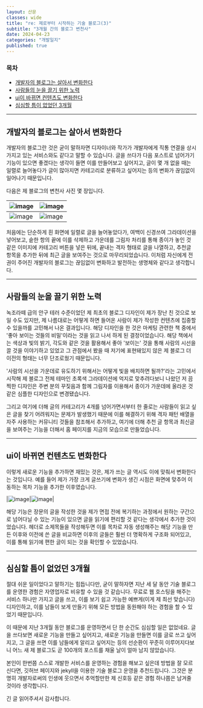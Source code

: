 ```yaml
---
layout: 산문
classes: wide
title: "re: 제로부터 시작하는 기술 블로그(3)"
subtitle: "3개월 간의 블로그 변천사"
date: 2024-04-23
categories: "개발일지"
published: true
---
```


### 목차

- [개발자의 블로그는 살아서 변화한다](#개발자의-블로그는-살아서-변화한다)
- [사람들의 눈을 끌기 위한 노력](#사람들의-눈을-끌기-위한-노력)
- [ui이 바뀌면 컨텐츠도 변화한다](#ui이-바뀌면-컨텐츠도-변화한다)
- [심심할 틈이 없었던 3개월](#심심할-틈이-없었던-3개월)

---

## 개발자의 블로그는 살아서 변화한다

개발자의 블로그란 것은 굳이 말하자면 디자이너와 작가가 개발자에게 직통 연결을 상시 가지고 있는 서비스와도 같다고 말할 수 있습니다. 글을 쓰다가 다음 포스트로 넘어가기 기능이 있으면 좋겠다는 생각이 들면 이를 만들어보고 싶어지고, 글이 몇 개 없을 때는 일렬로 늘어놓다가 글이 많아지면 카테고리로 분류하고 싶어지는 등의 변화가 끊임없이 일어나기 때문입니다.

다음은 제 블로그의 변천사 사진 몇 장입니다.

|![image](/images/re%20제로부터%20시작하는%20블로그/before_grid_colorful.png)|![image](/images/re%20제로부터%20시작하는%20블로그/front_before_grid.png)|
|---|---|
|![image](/images/re%20제로부터%20시작하는%20블로그/front_without_recommend.png)|![image](/images/re%20제로부터%20시작하는%20블로그/front_recent.png)|

처음에는 단순하게 흰 화면에 일렬로 글을 늘어놓았다가, 여백이 신경쓰여 그라데이션을 넣어보고, 숱한 항의 끝에 이를 삭제하고 가운데를 그림자 처리를 통해 종이가 놓인 것 같은 이미지에 카테고리 버튼을 넣은 뒤에, 끝내는 격자 형태로 글을 나열하고, 추천글 항목을 추가한 뒤에 최근 글을 보여주는 것으로 마무리되었습니다. 이처럼 자신에게 전권이 주어진 개발자의 블로그는 끊임없이 변화하고 발전하는 생명체와 같다고 생각합니다.

---

## 사람들의 눈을 끌기 위한 노력

녹조라떼 급의 안구 테러 수준이었던 제 최초의 블로그 디자인이 제가 장난 친 것으로 보일 수도 있지만, 제 나름대로는 어떻게 하면 들어온 사람이 제가 작성한 컨텐츠에 집중할 수 있을까를 고민해서 나온 결과입니다. 해당 디자인을 한 것은 마케팅 관련한 책 중에서 '좋아 보이는 것들의 비밀'이라는 것을 읽고 나서 하게 된 결정이었습니다. 해당 책에서는 색상과 빛의 밝기, 각도와 같은 것을 활용해서 좋아 '보이는' 것을 통해 사람의 시선을 끌 것을 이야기하고 있었고 그 관점에서 봤을 때 저기에 표현돼있지 않은 제 블로그 더 이전의 형태는 너무 단조로웠기 때문입니다.

'사람의 시선을 가운데로 유도하기 위해서는 어떻게 빛을 배치하면 될까?'라는 고민에서 시작해 제 블로그 전체 테마인 초록색 그라데이션에 억지로 맞추려다보니 나왔던 저 끔찍한 디자인은 주변 분의 꾸짖음과 함께 그림자를 이용해서 종이가 가운데에 올라온 것 같은 심플한 디자인으로 변경됐습니다.

그리고 여기에 더해 글의 카테고리가 4개를 넘어가면서부터 한 줄로는 사람들이 읽고 싶은 글을 찾기 어려워지는 문제가 발생했기 때문에 이를 해결하기 위해 격자 패턴 배열을 자주 사용하는 커뮤니티 것들을 참조해서 추가하고, 여기에 더해 추천 글 항목과 최신글을 보여주는 기능을 더해서 홈 페이지를 지금의 모습으로 만들었습니다.

---

## ui이 바뀌면 컨텐츠도 변화한다

이렇게 새로운 기능을 추가하면 재밌는 것은, 제가 쓰는 글 역시도 이에 맞춰서 변화한다는 것입니다. 예를 들어 제가 가장 크게 글쓰기에 변화가 생긴 시점은 화면에 맞추어 이동하는 목차 기능을 추가한 이후였습니다.

|![image](/images/re%20제로부터%20시작하는%20블로그/before_toc.png)|![image](/images/re%20제로부터%20시작하는%20블로그/after_toc.png)|

해당 기능은 장문의 글을 작성한 것을 제가 면접 전에 복기하는 과정에서 원하는 구간으로 넘어다닐 수 있는 기능이 있으면 글을 읽기에 편리할 것 같다는 생각에서 추가한 것이었습니다. 헤더로 소제목들을 작성해두면 이를 목차로 자동 생성해주는 해당 기능을 만든 이후와 이전에 쓴 글을 비교하면 이후의 글들은 훨씬 더 명확하게 구조화 되어있고, 이를 통해 읽기에 편한 글이 되는 것을 확인할 수 있었습니다.

---

## 심심할 틈이 없었던 3개월

절대 쉬운 일이었다고 말하기는 힘듭니다만, 굳이 말하자면 지난 세 달 동안 기술 블로그를 운영한 경험은 자영업자로 비유할 수 있을 것 같습니다. 무료로 웹 호스팅을 해주는 서비스 하나만 가지고 글을 쓰고, 이를 보기 쉽고 가능한 예쁘게(이게 제 최선 맞습니다) 디자인하고, 이를 남들이 보게 만들기 위해 모든 방법을 동원해야 하는 경험을 할 수 있었기 때문입니다.

이 때문에 지난 3개월 동안 블로그를 운영하면서 단 한 순간도 심심할 일은 없었네요. 글을 쓰다보면 새로운 기능을 만들고 싶어지고, 새로운 기능을 만들면 이를 글로 쓰고 싶어지고, 그 글을 쓰면 이를 남들에게 알리고 싶어지는 등의 선순환이 꾸준히 이루어지다보니 어느 새 제 블로그도 곧 100개의 포스트를 채울 날이 얼마 남지 않았습니다.

본인이 한번쯤 스스로 개발한 서비스를 운영하는 경험을 해보고 싶은데 방법을 잘 모르신다면, 깃허브 페이지와 jekyll을 이용한 기술 블로그 운영을 추천드립니다. 그것은 분명히 개발자로써의 인생에 웃으면서 추억할만한 제 신호등 같은 경험 하나쯤은 남겨줄 것이라 생각합니다.

긴 글 읽어주셔서 감사합니다.
